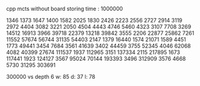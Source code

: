 cpp mcts without board storing
time : 1000000


1346	1373
1647	1400
1582	2025
1830	2426
2223	2556
2727	2914
3119	2972
4404	3082
3221	2050
4504	4443
4746	5460
4323	3107
7708	3269
14512	16913
3966	39718
22379	13218
39842	3555
2206	22877
25862	7261
11552	57674
56744	31135
54403	2147
1379	16440
1574	21071
1589	4451
1773	49441
3454	7684
3561	41639
3402	44459
3755	52345
4046	62068
4082	40399
27674	111537
1937	112965
3151	137334
2115	217895
1673	117441
1923	124127
3567	95024
70144	193393
3496	312909
3576
4668
5730
31295
303691

300000 vs depth 6
w: 85
d: 37
l: 78
